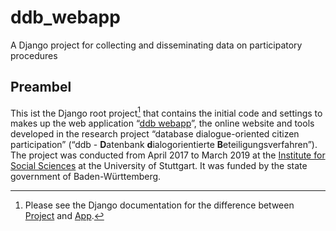 # ddb_webapp
A Django project for collecting and disseminating data on participatory procedures

## Preambel
This ist the Django root project[^1] that contains the initial code and settings to makes up the web application “[ddb webapp](https://www.sowi.uni-stuttgart.de/abteilungen/ps/forschung/dbb/)”, the online website and tools developed in the research project “database dialogue-oriented citizen participation” (“ddb - **D**atenbank **d**ialogorientierte **B**eteiligungsverfahren”). The project was conducted from April 2017 to March 2019 at the [Institute for Social Sciences]( https://www.sowi.uni-stuttgart.de/index.html) at the University of Stuttgart. It was funded by the state government of Baden-Württemberg.

[^1]:Please see the Django documentation for the difference between  [Project]( https://docs.djangoproject.com/en/2.2/intro/tutorial01/#creating-a-project) and [App](https://docs.djangoproject.com/en/2.2/intro/tutorial01/#creating-the-polls-app).
